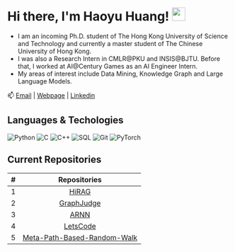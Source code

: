 # Hi there, I'm Haoyu Huang! <img src="https://raw.githubusercontent.com/MartinHeinz/MartinHeinz/master/wave.gif" width="30px">

- I am an incoming Ph.D. student of The Hong Kong University of Science and Technology and currently a master student of The Chinese University of Hong Kong.
- I was also a Research Intern in CMLR@PKU and INSIS@BJTU. Before that, I worked at AI@Century Games as an AI Engineer Intern.
- My areas of interest include Data Mining, Knowledge Graph and Large Language Models.

📫 [Email](mailto:haoyuhuang@bjtu.edu.cn) | [Webpage](https://hhy-huang.github.io/) | [Linkedin](https://www.linkedin.com/in/%E6%B5%A9%E7%A6%B9-%E9%BB%84-68416b291/)

## Languages & Techologies

![Python](https://img.shields.io/badge/-Python-000?&logo=Python)
![C](https://img.shields.io/badge/-C-000?&logo=C)
![C++](https://img.shields.io/badge/-C++-000?&logo=c%2b%2b&logoColor=00599C)
![SQL](https://img.shields.io/badge/-SQL-000?&logo=MySQL)
![Git](https://img.shields.io/badge/-git-000?&logo=git)
![PyTorch](https://img.shields.io/badge/-PyTorch-000?&logo=PyTorch)

## Current Repositories

| # |                                                              Repositories                                                              |
| :-: | :------------------------------------------------------------------------------------------------------------------------------------: |
| 1 | [HiRAG](https://github.com/hhy-huang/HiRAG) |
| 2 | [GraphJudge](https://github.com/hhy-huang/GraphJudge) |
| 3 | [ARNN](https://github.com/hhy-huang/ARNN) |
| 4 | [LetsCode](https://github.com/hhy-huang/LetsCode?tab=readme-ov-file) |
| 5 | [Meta-Path-Based-Random-Walk](https://github.com/hhy-huang/Meta-Path-Based-Random-Walk) |
